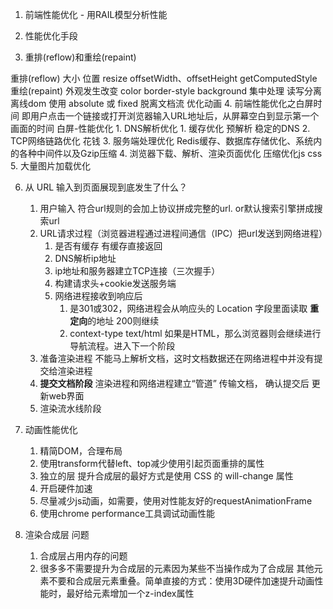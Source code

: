 1. 前端性能优化 - 用RAIL模型分析性能
2. 性能优化手段
   
3. 重排(reflow)和重绘(repaint)

 重排(reflow) 大小 位置 resize offsetWidth、offsetHeight getComputedStyle
 重绘(repaint) 外观发生改变 color border-style background
 集中处理 读写分离  离线dom 使用 absolute 或 fixed 脱离文档流 优化动画
4. 前端性能优化之白屏时间
    即用户点击一个链接或打开浏览器输入URL地址后，从屏幕空白到显示第一个画面的时间
    白屏-性能优化
    1. DNS解析优化
       1. 缓存优化 预解析 稳定的DNS
    2. TCP网络链路优化 花钱
    3.  服务端处理优化 Redis缓存、数据库存储优化、系统内的各种中间件以及Gzip压缩
    4.  浏览器下载、解析、渲染页面优化 压缩优化js css
5. 大量图片加载优化
   
6. 从 URL 输入到页面展现到底发生了什么？
   1. 用户输入 符合url规则的会加上协议拼成完整的url. or默认搜索引擎拼成搜索url
   2. URL请求过程（浏览器进程通过进程间通信（IPC）把url发送到网络进程）
      1. 是否有缓存 有缓存直接返回
      2. DNS解析ip地址
      3. ip地址和服务器建立TCP连接（三次握手）
      4. 构建请求头+cookie发送服务端
      5.  网络进程接收到响应后  
          1.  是301或302，网络进程会从响应头的 Location 字段里面读取 **重定向**的地址 200则继续
          2.  context-type text/html 如果是HTML，那么浏览器则会继续进行导航流程。进入下一个阶段
   3. 准备渲染进程 不能马上解析文档，这时文档数据还在网络进程中并没有提交给渲染进程
   4. **提交文档阶段** 渲染进程和网络进程建立“管道” 传输文档， 确认提交后 更新web界面
   5. 渲染流水线阶段
7. 动画性能优化
   1. 精简DOM，合理布局
   2. 使用transform代替left、top减少使用引起页面重排的属性
   3. 独立的层 提升合成层的最好方式是使用 CSS 的 will-change 属性
   4. 开启硬件加速
   5. 尽量减少js动画，如需要，使用对性能友好的requestAnimationFrame 
   6. 使用chrome performance工具调试动画性能

8. 渲染合成层
   问题
   1. 合成层占用内存的问题
   2. 很多多不需要提升为合成层的元素因为某些不当操作成为了合成层 其他元素不要和合成层元素重叠。简单直接的方式：使用3D硬件加速提升动画性能时，最好给元素增加一个z-index属性